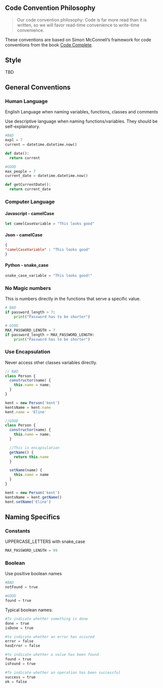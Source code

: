## Code Convention Philosophy
>  Our code convention philosophy: Code is far more read than it is written, so we will favor read-time convenience to write-time convenience. 

These conventions are based on Simon McConnell’s framework for code conventions from the book [Code Complete](https://en.wikipedia.org/wiki/Code_Complete).

## Style
TBD

## General Conventions
### Human Language
English Language when naming variables, functions, classes and comments

Use descriptive language when naming functions/variables. They should be self-explainatory.


```python
#BAD
mxpl = 7
current = datetime.datetime.now()

def date():
  return current
```

```python
#GOOD
max_people = 7
current_date = datetime.datetime.now()

def getCurrentDate():
  return current_date
```

### Computer Language
#### Javascript - camelCase
```javascript
let camelCaseVariable = "This looks good"
```
#### Json - camelCase
```json
{
"camelCaseVariable" : "This looks good"
}
```

#### Python - snake_case
``` python
snake_case_variable = "This looks good!"
```
### No Magic numbers
This is numbers directly in the functions that serve a specific value.
``` python 
# BAD
if password_length > 7:
    print("Password has to be shorter")
```
```python 
# GOOD
MAX_PASSWORD_LENGTH = 7
if password_length > MAX_PASSWORD_LENGTH:
    print("Password has to be shorter")

```


### Use Encapsulation
Never access other classes variables directly. 
```javascript
// BAD
class Person {
  constructor(name) {
    this.name = name;
  }
}

kent = new Person('kent')
kentsName = kent.name
kent.name = 'Eline'
```

```javascript
//GOOD
class Person {
  constructor(name) {
    this.name = name;
  }

  //This is encapsulation
  getName() {
    return this.name
  }

  setName(name) {
    this.name = name
  }
}

kent = new Person('kent')
kentsName = kent.getName()
kent.setName('Eline')
```

## Naming Specifics
### Constants
UPPERCASE_LETTERS with snake_case

```python
MAX_PASSWORD_LENGTH = 99
```

### Boolean 
Use positive boolean names

```python 
#BAD
notFound = true

#GOOD
found = true
```

Typical boolean names:
``` python
#To indicate whether something is done
done = true
isDone = true

#to indicate whether an error has occured
error = false
hasError = false

#to indicate whether a value has been found
found = true
isFound = true

#To indicate whether an operation has been successful
success = true
ok = false
```
